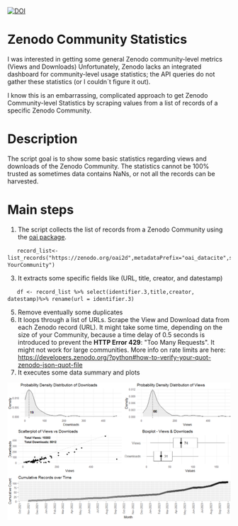 
[![DOI](https://zenodo.org/badge/DOI/10.5281/zenodo.10033314.svg)](https://doi.org/10.5281/zenodo.10033314)

# Zenodo Community Statistics
I was interested in getting some general Zenodo community-level metrics (Views and Downloads)
Unfortunately, Zenodo lacks an integrated dashboard for community-level usage statistics; the API queries do not gather these statistics (or I couldn´t figure it out). 

I know this is an embarrassing, complicated approach to get Zenodo Community-level Statistics by scraping values from a list of records of a specific Zenodo Community. 



# Description
The script goal is to show some basic statistics regarding views and downloads of the Zenodo Community.
The statistics cannot be 100% trusted as sometimes data contains NaNs, or not all the records can be harvested.

# Main steps
1) The script collects the list of records from a Zenodo Community using the [oai package](https://cran.r-project.org/web/packages/oai/index.html).
```
   record_list<- list_records("https://zenodo.org/oai2d",metadataPrefix="oai_datacite",set="user-YourCommunity")
```
3) It extracts some specific fields like (URL, title, creator, and datestamp)
```
   df <- record_list %>% select(identifier.3,title,creator, datestamp)%>% rename(url = identifier.3)  
```
5) Remove eventually some duplicates
6) It loops through a list of URLs. Scrape the View and Download data from each Zenodo record (URL).
It might take some time, depending on the size of your Community, because a time delay of 0.5 seconds is introduced
to  prevent the **HTTP Error 429**: "Too Many Requests". It might not work for large communities.
More info on rate limits are here: https://developers.zenodo.org/?python#how-to-verify-your-quot-zenodo-json-quot-file
7) It executes some data summary and plots
   
![ZenodoStats](https://github.com/sdellachiesa/ZenodoCommunityStats/blob/main/ZenodoStatistics.png)


